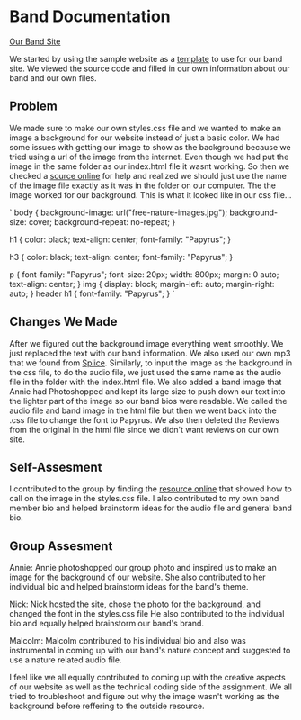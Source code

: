 # Band Documentation 
[Our Band Site](https://nickreinert.github.io/)

We started by using the sample website as a [template](https://kariestes.github.io/) to use for our band site. We viewed the source code and filled in our own information about our band and our own files.


## Problem
We made sure to make our own styles.css file and we wanted to make an image a background for our website instead of just a basic color. We had some issues with getting our image to show as the background because we tried using a url of the image from the internet. Even though we had put the image in the same folder as our index.html file it wasnt working. So then we checked a [source online](https://www.w3schools.com/css/css_background_image.asp) for help and realized we should just use the name of the image file exactly as it was in the folder on our computer. The the image worked for our background. This is what it looked like in our css file...

`
body {
  background-image: url("free-nature-images.jpg");
background-size: cover;
background-repeat: no-repeat;
}

h1 {
  color: black;
  text-align: center;
  font-family: "Papyrus";
}

h3 {
  color: black;
  text-align: center;
  font-family: "Papyrus";
}

p {
  font-family: "Papyrus";
  font-size: 20px;
  width: 800px;
  margin: 0 auto;
  text-align: center;
}
img {
  display: block;
  margin-left: auto;
  margin-right: auto;
}
header
h1 {
  font-family: "Papyrus";
}
`

## Changes We Made
After we figured out the background image everything went smoothly. We just replaced the text with our band information. We also used our own mp3 that we found from [Splice](https://sounds.splice.com/plans?utm_source=google&utm_medium=cpc&utm_campaign=namer-en_multi_gs_ua_sounds_20220602_brand_trials&utm_content=namer-en_multi_gs_kw_brand-splice_x_x_x_exact&utm_term=splice&campaignid=404596759&adgroupid=26303056279&adid=696954328285&gad_source=1&gclid=Cj0KCQjwzYLABhD4ARIsALySuCQF83bKd3ZHrB2KJzsJqOcp2g3Fm9RzDCA9NVlzMO6UMNJZFlYjqqUaAndcEALw_wcB). Similarly, to input the image as the background in the css file, to do the audio file, we just used the same name as the audio file in the folder with the index.html file. We also added a band image that Annie had Photoshopped and kept its large size to push down our text into the lighter part of the image so our band bios were readable. We called the audio file and band image in the html file but then we went back into the .css file to change the font to Papyrus. We also then deleted the Reviews from the original in the html file since we didn't want reviews on our own site. 

## Self-Assesment
I contributed to the group by finding the [resource online](https://www.w3schools.com/css/css_background_image.asp) that showed how to call on the image in the styles.css file. I also contributed to my own band member bio and helped brainstorm ideas for the audio file and general band bio. 

## Group Assesment
Annie: Annie photoshopped our group photo and inspired us to make an image for the background of our website. She also contributed to her individual bio and helped brainstorm ideas for the band's theme. 

Nick: Nick hosted the site, chose the photo for the background, and changed the font in the styles.css file He also contributed to the individual bio and equally helped brainstorm our band's brand. 

Malcolm: Malcolm contributed to his individual bio and also was instrumental in coming up with our band's nature concept and suggested to use a nature related audio file.

I feel like we all equally contributed to coming up with the creative aspects of our website as well as the technical coding side of the assignment. We all tried to troubleshoot and figure out why the image wasn't working as the background before reffering to the outside resource. 